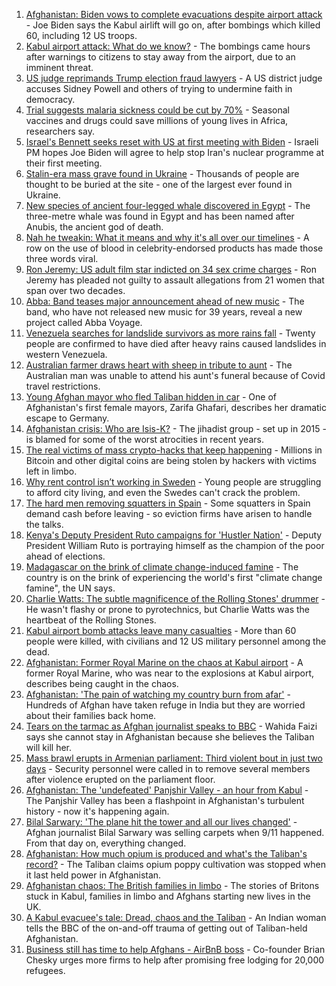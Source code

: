 1. [Afghanistan: Biden vows to complete evacuations despite airport attack](https://www.bbc.co.uk/news/world-asia-58351056?at_medium=RSS&at_campaign=KARANGA) - Joe Biden says the Kabul airlift will go on, after bombings which killed 60, including 12 US troops.
2. [Kabul airport attack: What do we know?](https://www.bbc.co.uk/news/world-asia-58349010?at_medium=RSS&at_campaign=KARANGA) - The bombings came hours after warnings to citizens to stay away from the airport, due to an imminent threat.
3. [US judge reprimands Trump election fraud lawyers](https://www.bbc.co.uk/news/world-us-canada-58344982?at_medium=RSS&at_campaign=KARANGA) - A US district judge accuses Sidney Powell and others of trying to undermine faith in democracy.
4. [Trial suggests malaria sickness could be cut by 70%](https://www.bbc.co.uk/news/health-58332169?at_medium=RSS&at_campaign=KARANGA) - Seasonal vaccines and drugs could save millions of young lives in Africa, researchers say.
5. [Israel's Bennett seeks reset with US at first meeting with Biden](https://www.bbc.co.uk/news/world-middle-east-58315818?at_medium=RSS&at_campaign=KARANGA) - Israeli PM hopes Joe Biden will agree to help stop Iran's nuclear programme at their first meeting.
6. [Stalin-era mass grave found in Ukraine](https://www.bbc.co.uk/news/world-europe-58340805?at_medium=RSS&at_campaign=KARANGA) - Thousands of people are thought to be buried at the site - one of the largest ever found in Ukraine.
7. [New species of ancient four-legged whale discovered in Egypt](https://www.bbc.co.uk/news/world-middle-east-58340807?at_medium=RSS&at_campaign=KARANGA) - The three-metre whale was found in Egypt and has been named after Anubis, the ancient god of death.
8. [Nah he tweakin: What it means and why it's all over our timelines](https://www.bbc.co.uk/news/newsbeat-58344467?at_medium=RSS&at_campaign=KARANGA) - A row on the use of blood in celebrity-endorsed products has made those three words viral.
9. [Ron Jeremy: US adult film star indicted on 34 sex crime charges](https://www.bbc.co.uk/news/world-us-canada-58346125?at_medium=RSS&at_campaign=KARANGA) - Ron Jeremy has pleaded not guilty to assault allegations from 21 women that span over two decades.
10. [Abba: Band teases major announcement ahead of new music](https://www.bbc.co.uk/news/entertainment-arts-58339627?at_medium=RSS&at_campaign=KARANGA) - The band, who have not released new music for 39 years, reveal a new project called Abba Voyage.
11. [Venezuela searches for landslide survivors as more rains fall](https://www.bbc.co.uk/news/world-latin-america-58328603?at_medium=RSS&at_campaign=KARANGA) - Twenty people are confirmed to have died after heavy rains caused landslides in western Venezuela.
12. [Australian farmer draws heart with sheep in tribute to aunt](https://www.bbc.co.uk/news/world-australia-58338661?at_medium=RSS&at_campaign=KARANGA) - The Australian man was unable to attend his aunt's funeral because of Covid travel restrictions.
13. [Young Afghan mayor who fled Taliban hidden in car](https://www.bbc.co.uk/news/world-asia-58343250?at_medium=RSS&at_campaign=KARANGA) - One of Afghanistan's first female mayors, Zarifa Ghafari, describes her dramatic escape to Germany.
14. [Afghanistan crisis: Who are Isis-K?](https://www.bbc.co.uk/news/world-asia-58333533?at_medium=RSS&at_campaign=KARANGA) - The jihadist group - set up in 2015 - is blamed for some of the worst atrocities in recent years.
15. [The real victims of mass crypto-hacks that keep happening](https://www.bbc.co.uk/news/technology-58331959?at_medium=RSS&at_campaign=KARANGA) - Millions in Bitcoin and other digital coins are being stolen by hackers with victims left in limbo.
16. [Why rent control isn’t working in Sweden](https://www.bbc.co.uk/news/business-58317555?at_medium=RSS&at_campaign=KARANGA) - Young people are struggling to afford city living, and even the Swedes can't crack the problem.
17. [The hard men removing squatters in Spain](https://www.bbc.co.uk/news/stories-58310532?at_medium=RSS&at_campaign=KARANGA) - Some squatters in Spain demand cash before leaving - so eviction firms have arisen to handle the talks.
18. [Kenya's Deputy President Ruto campaigns for 'Hustler Nation'](https://www.bbc.co.uk/news/world-africa-58246207?at_medium=RSS&at_campaign=KARANGA) - Deputy President William Ruto is portraying himself as the champion of the poor ahead of elections.
19. [Madagascar on the brink of climate change-induced famine](https://www.bbc.co.uk/news/world-africa-58303792?at_medium=RSS&at_campaign=KARANGA) - The country is on the brink of experiencing the world's first "climate change famine", the UN says.
20. [Charlie Watts: The subtle magnificence of the Rolling Stones' drummer](https://www.bbc.co.uk/news/entertainment-arts-58323536?at_medium=RSS&at_campaign=KARANGA) - He wasn't flashy or prone to pyrotechnics, but Charlie Watts was the heartbeat of the Rolling Stones.
21. [Kabul airport bomb attacks leave many casualties](https://www.bbc.co.uk/news/world-asia-58348598?at_medium=RSS&at_campaign=KARANGA) - More than 60 people were killed, with civilians and 12 US military personnel among the dead.
22. [Afghanistan: Former Royal Marine on the chaos at Kabul airport](https://www.bbc.co.uk/news/world-asia-58348599?at_medium=RSS&at_campaign=KARANGA) - A former Royal Marine, who was near to the explosions at Kabul airport, describes being caught in the chaos.
23. [Afghanistan: 'The pain of watching my country burn from afar'](https://www.bbc.co.uk/news/world-asia-india-58326408?at_medium=RSS&at_campaign=KARANGA) - Hundreds of Afghan have taken refuge in India but they are worried about their families back home.
24. [Tears on the tarmac as Afghan journalist speaks to BBC](https://www.bbc.co.uk/news/world-asia-58328511?at_medium=RSS&at_campaign=KARANGA) - Wahida Faizi says she cannot stay in Afghanistan because she believes the Taliban will kill her.
25. [Mass brawl erupts in Armenian parliament: Third violent bout in just two days](https://www.bbc.co.uk/news/world-europe-58340042?at_medium=RSS&at_campaign=KARANGA) - Security personnel were called in to remove several members after violence erupted on the parliament floor.
26. [Afghanistan: The 'undefeated' Panjshir Valley - an hour from Kabul](https://www.bbc.co.uk/news/world-asia-58329527?at_medium=RSS&at_campaign=KARANGA) - The Panjshir Valley has been a flashpoint in Afghanistan's turbulent history - now it's happening again.
27. [Bilal Sarwary: 'The plane hit the tower and all our lives changed'](https://www.bbc.co.uk/news/world-south-asia-58071592?at_medium=RSS&at_campaign=KARANGA) - Afghan journalist Bilal Sarwary was selling carpets when 9/11 happened. From that day on, everything changed.
28. [Afghanistan: How much opium is produced and what's the Taliban's record?](https://www.bbc.co.uk/news/world-asia-58308494?at_medium=RSS&at_campaign=KARANGA) - The Taliban claims opium poppy cultivation was stopped when it last held power in Afghanistan.
29. [Afghanistan chaos: The British families in limbo](https://www.bbc.co.uk/news/uk-58327953?at_medium=RSS&at_campaign=KARANGA) - The stories of Britons stuck in Kabul, families in limbo and Afghans starting new lives in the UK.
30. [A Kabul evacuee's tale: Dread, chaos and the Taliban](https://www.bbc.co.uk/news/world-asia-58318374?at_medium=RSS&at_campaign=KARANGA) - An Indian woman tells the BBC of the on-and-off trauma of getting out of Taliban-held Afghanistan.
31. [Business still has time to help Afghans - AirBnB boss](https://www.bbc.co.uk/news/business-58324810?at_medium=RSS&at_campaign=KARANGA) - Co-founder Brian Chesky urges more firms to help after promising free lodging for 20,000 refugees.
